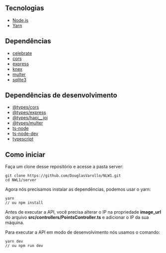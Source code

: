 ## Tecnologias

- [Node.js](https://nodejs.org)
- [Yarn](https://classic.yarnpkg.com/)

## Dependências

- [celebrate](https://yarnpkg.com/en/package/celebrate)
- [cors](https://yarnpkg.com/en/package/cors)
- [express](https://yarnpkg.com/en/package/express)
- [knex](https://yarnpkg.com/en/package/knex)
- [multer](https://yarnpkg.com/en/package/multer)
- [sqlite3](https://yarnpkg.com/en/package/sqlite3)

## Dependências de desenvolvimento

- [@types/cors](https://yarnpkg.com/en/package/@types/cors)
- [@types/express](https://yarnpkg.com/en/package/@types/express)
- [@types/hapi__joi](https://yarnpkg.com/en/package/@types/hapi__joi)
- [@types/multer](https://yarnpkg.com/en/package/@types/multer)
- [ts-node](https://yarnpkg.com/en/package/ts-node)
- [ts-node-dev](https://yarnpkg.com/en/package/ts-node-dev)
- [typescript](https://yarnpkg.com/en/package/typescript)

## Como iniciar

Faça um clone desse repositório e acesse a pasta server:

    git clone https://github.com/DouglasVarollo/NLW1.git
    cd NWL1/server

Agora nós precisamos instalar as dependências, podemos usar o yarn:

    yarn
    // ou npm install

Antes de executar a API, você precisa alterar o IP na propriedade **image_url** do arquivo **src/controllers/PointsController.ts** e adicionar o IP da sua máquina.

Para executar a API em modo de desenvolvimento nós usamos o comando:

    yarn dev
    // ou npm run dev
